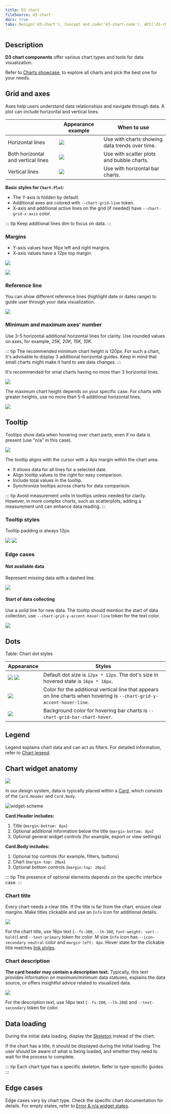 ```yaml
---
title: D3 chart
fileSource: d3-chart
docs: true
tabs: Design('d3-chart'), Concept and code('d3-chart-code'), API('d3-chart-api'), A11y('d3-chart-a11y'), Changelog('d3-chart-changelog')
---
```


## Description

**D3 chart components** offer various chart types and tools for data visualization.

Refer to [Charts showcase](/data-display/chart-showcase), to explore all charts and pick the best one for your needs.

## Grid and axes

Axes help users understand data relationships and navigate through data. A plot can include horizontal and vertical lines.

|     | Appearance example | When to use |
| --- | ------------------ | ----------- |
| Horizontal lines     | ![](static/axes-horizontal.png) | Use with charts showing data trends over time. |
| Both horizontal and vertical lines    | ![](static/axes-all.png) | Use with scatter plots and bubble charts. |
| Vertical lines     | ![](static/axes-vertical.png) | Use with horizontal bar charts. |

**Basic styles for `Chart.Plot`:**

- The Y-axis is hidden by default.
- Additional axes are colored with `--chart-grid-line` token.
- X-axis and additional active lines on the grid (if needed) have `--chart-grid-x-axis` color.

::: tip
Keep additional lines dim to focus on data.
:::

### Margins

- Y-axis values have 16px left and right margins.
- X-axis values have a 12px top margin.

![](static/axes-scheme.png)

![](static/axes-scheme2.png)

### Reference line

You can show different reference lines (highlight date or dates range) to guide user through your data visualization.

![](static/reference-line.png)

### Minimum and maximum axes' number

Use 3-5 horizontal additional horizontal lines for clarity. Use rounded values on axes, for example, _25K, 20K, 15K, 10K._

::: tip
The recommended minimum chart height is 120px. For such a chart, it's advisable to display 3 additional horizontal guides. Keep in mind that small charts might make it hard to see data changes.
:::

It's recommended for smal charts having no more than 3 horizontal lines.

![](static/min-height.png)

The maximum chart height depends on your specific case. For charts with greater heights, use no more than 5-6 additional horizontal lines.

![](static/max-height.png)

## Tooltip

Tooltips show data when hovering over chart parts, even if no data is present (use "n/a" in this case).

![](static/tooltip-scheme.png)

The tooltip aligns with the cursor with a 4px margin within the chart area.

- It shows data for all lines for a selected date.
- Align tooltip values to the right for easy comparison.
- Include total values in the tooltip.
- Synchronize tooltips across charts for data comparison.

::: tip
Avoid measurement units in tooltips unless needed for clarity. However, in more complex charts, such as scatterplots, adding a measurement unit can enhance data reading.
:::

### Tooltip styles

Tooltip padding is always 12px.

![](static/tooltip-paddings.png) ![](static/tooltip-margins.png) 

### Edge cases

#### Not available data

Represent missing data with a dashed line.

![](static/partially.png)

#### Start of data collecting

Use a solid line for new data. The tooltip should mention the start of data collection, use `--chart-grid-y-accent-hover-line` token for the text color.

![](static/new-data-tooltip.png)

<!-- Table: Chart tooltip cases

| Case                     | Appearance                               | Styles            |
| ------------------------ | ---------------------------------------- | ----------------- |
| Not available data       | ![](static/partially.png)   | Use a dashed line to represent not available data. |
| Start of data collecting | ![](static/new-data-tooltip.png) | A solid line is used, and the dot color corresponds to the legend. In the tooltip, text about the beginning of data collection is 12px and has `--chart-grid-y-accent-hover-line` token for color. | -->

## Dots

Table: Chart dot styles

| Appearance        | Styles   |
| ----------------- | -------- |
| ![](static/tooltip-4.png) ![](static/tooltip-2.png) | Default dot size is `12px * 12px`. The dot's size in hovered state is `16px * 16px`. |
| ![](static/tooltip-1.png)                                                                | Color for the additional vertical line that appears on line charts when hovering is `--chart-grid-y-accent-hover-line`. |
| ![](static/tooltip-3.png)                                                                | Background color for hovering bar charts is `--chart-grid-bar-chart-hover`.                                           |

## Legend

Legend explains chart data and can act as filters. For detailed information, refer to [Chart legend](/data-display/chart-legend/chart-legend).

## Chart widget anatomy

![](static/heading.png)

In our design system, data is typically placed within a [Card](/components/card/card), which consists of the `Card.Header` and `Card.Body`.

![widget-scheme](static/widget-paddings.png)

**Card.Header includes:**

   1. Title (`margin-bottom: 8px`)
   2. Optional additional information below the title (`margin-bottom: 8px`)
   3. Optional general widget controls (for example, export or view settings)

**Card.Body includes:**

   1. Optional top controls (for example, filters, buttons)
   2. Chart (`margin-top: 20px`)
   3. Optional bottom controls (`margin-top: 20px`)

::: tip
The presence of optional elements depends on the specific interface case.
:::

### Chart title

Every chart needs a clear title. If the title is far from the chart, ensure clear margins. Make titles clickable and use an `Info` icon for additional details.

![](static/heading.png)

For the chart title, use 16px text (`--fs-300`, `--lh-300`, `font-weight: var(--bold)`) and `--text-primary` token for color. M size `Info` icon has `--icon-secondary-neutral` color and `margin-left: 4px`. Hover state for the clickable title matches [link styles](/components/link/link).

### Chart description

**The card header may contain a description text.** Typically, this text provides information on maximum/minimum data statuses, explains the data source, or offers insightful advice related to visualized data.

![](static/subtitle.png)

For the description text, use 14px text (`--fs-200`, `--lh-200`) and `--text-secondary` token for color.

## Data loading

During the initial data loading, display the [Skeleton](/components/skeleton/skeleton) instead of the chart.

If the chart has a title, it should be displayed during the initial loading. The user should be aware of what is being loaded, and whether they need to wait for the process to complete.

::: tip
Each chart type has a specific skeleton. Refer to type-specific guides.
:::

## Edge cases

Edge cases vary by chart type. Check the specific chart documentation for details. For empty states, refer to [Error & n/a widget states](/components/widget-empty/widget-empty).
